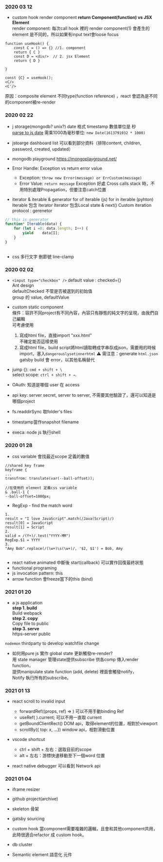 ### 2020 03 12
- custom hook render component
**return Component(function) vs JSX Element**  
render component: 每次call hook 裡的 render component(1) 會產生的 element 是不同的，所以如果有input text會loose focus  
```
function useHook() {
	const C = () => {} //1. component
	return { C }
	const D = <div/>  // 2. jsx Element
	return { D }
	
}

const {C} = useHook();
<C/>
<C'/>
```
原因：composite element 不同type(function reference) ，react 會認為是不同的component被re-render  


### 2020 02 22
- j storage(mongodb? unix?) date 格式 timestamp 數值單位是 秒  
[parse to js date](https://stackoverflow.com/a/847196/13797221) 需乘1000為毫秒單位: `new Date(1613791932 * 1000)`
- jstoarge dashboard
list 可以看到部分資料（排除content, children, password, created, updated）
- mongodb playground 
https://mongoplayground.net/
- Error Handle: Exception vs return error value
	- Exception: `throw new Error(message) or ErrCustom(message) `
	- Error Value: `return message`
Exception 好處 Cross calls stack 時，不用特別處理Propagation，但要注意catch位置 
	


- iterator & iterable & generator
for of iterable (js)
for in iterable (pyhton) 
Iterable 包含 iterator 
Iterator 包含Local state & next()
Custom iteration protocol :  gerenetor
```js
// this is generator
function* Iterable(data) {
	for (let i =0; data.length; I++) {
		yield	 data[I];
	}
}
 
```
- css 多行文字 刪節號 line-clamp



### 2020 02 02
- `<input type="checkbox" />` default value : checked={}   
Ant design  
defaultChecked 不管是否被選到的初始值  
group 的 value, defaultValue  

- custom static component  
條件：容許不同project有不同內容，內容只有靜態的純文字的呈現，由我們自己編輯  
可考慮使用  
  1. 寫成html file，直接import "xxx.html"  
      不確定能否這樣使用  
  2. 寫成html file，build script將html讀取轉成字串存成json，需要用的時候import，塞入`dangerouslysetinnerhtml` 
  ⚠ 需注意：generate `html.json` gatsby build 會 error，以其他名稱替代
  
- jump {}: `cmd + shift + \`  
select scope: `ctrl + shift + →`. 
  
- OAuth: 知道是哪個 user 在 access
- api key: server secret, server to server, 不需要其他驗證了，還可以知道是哪個project
- fs.readdirSync 取folder's files
- timestamp當作snapshot filename
- execa: node js 執行shell 

### 2020 01 28
- css variable 會找最近scope 定義的數值
```
//shared key frame
keyframe {
...
transfrom: translate(var(--ball-offset));

//在使用的 element 定義css variable
& .ball-1 {
--ball-offset=1000px;
```

- RegExp - find the match word
```
1.
result = "I love JavaScript".match(/Java(Script)/)
result[0] = JavaScript 
result[1] = Script
2.
valid = /(Y+)/.test("YYYY-MM")
RegExp.$1 = YYYY
3. 
"Amy Bob".replace(/(\w+)\s(\w+)/, '$2, $1') = Bob, Amy


```
- react native animated 中斷後 start(callback) 可以實作回復最終狀態
- functional programing
- js invocation pattern: this
- arrow function 會freeze當下的this (bind)


### 2021 01 20
- a js application  
**step 1. build**  
Build webpack  
**step 2. copy**  
Copy file to public  
**step 3. serve**  
https-server public  
  
`nodemon` thirdparty to develop watchfile change
- 如何用pure js 實作 global state 更新觸發re-render?   
用 state manager 管理state提供subscribe 供各comp 傳入render function，  
提供manipulate state function (add, delete) 裡面會觸發notify，  
Notify 執行所有的subscribe。  

### 2021 01 13
- react scroll to invalid input
  - forwardRef((props, ref) => ) 可以不用手動binding Ref
  - useRef( ).current; 可以不用一直取 current
  - getBoundClientRect() DOM api，取得element的位置，相對於viewport
  - scrollBy({ top: x, ...}) window api，相對滑動位置
  
- vscode shortcut
  - ctrl + shift + 左右：選取目前的scope
  - alt + 左右：游標快速移動至下一個word 位置
  
- react native debugger 可以看到 Network api 
  
### 2021 01 04
- iframe resizer
- github project(archive)
- skeleton 骨架
- gatsby sourcing 

- custom hook
當component需要複雜的邏輯，且會和其他component共用，此時很適合refactor 成 custom hook。
- db cluster
- Semantic element 語意化 元件
